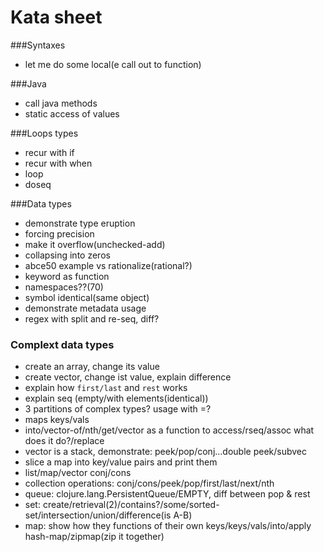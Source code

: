 # Kata sheet

###Syntaxes

- let me do some local(e call out to function)

###Java

- call java methods
- static access of values

###Loops types

- recur with if
- recur with when
- loop
- doseq

###Data types

- demonstrate type eruption
- forcing precision
- make it overflow(unchecked-add)
- collapsing into zeros
- abce50 example vs rationalize(rational?)
- keyword as function
- namespaces??(70)
- symbol identical(same object)
- demonstrate metadata usage
- regex with split and re-seq, diff?

### Complext data types
- create an array, change its value
- create vector, change ist value, explain difference
- explain how ```first/last``` and ```rest``` works
- explain seq (empty/with elements(identical))
- 3 partitions of complex types? usage with =?
- maps keys/vals
- into/vector-of/nth/get/vector as a function to access/rseq/assoc what does it do?/replace
- vector is a stack, demonstrate: peek/pop/conj...double peek/subvec
- slice a map into key/value pairs and print them
- list/map/vector conj/cons
- collection operations: conj/cons/peek/pop/first/last/next/nth
- queue: clojure.lang.PersistentQueue/EMPTY, diff between pop & rest
- set: create/retrieval(2)/contains?/some/sorted-set/intersection/union/difference(is A-B)
- map: show how they functions of their own keys/keys/vals/into/apply hash-map/zipmap(zip it together)